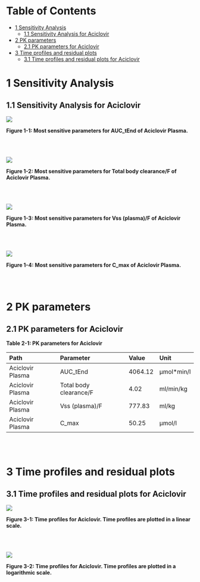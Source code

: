 

# Table of Contents

 * [1 Sensitivity Analysis ](#sensitivity-analysis)
   * [1.1 Sensitivity Analysis for Aciclovir ](#sensitivity-analysis-aciclovir)
 * [2 PK parameters ](#pk-parameters)
   * [2.1 PK parameters for Aciclovir ](#pk-parameters-aciclovir)
 * [3 Time profiles and residual plots ](#time-profiles)
   * [3.1 Time profiles and residual plots for Aciclovir ](#time-profiles-aciclovir)





# 1 Sensitivity Analysis <a id="sensitivity-analysis"></a>


## 1.1 Sensitivity Analysis for Aciclovir <a id="sensitivity-analysis-aciclovir"></a>


<a id="figure-1-1"></a>

![](Sensitivity/Aciclovir-1_sensitivity_AUC_tEnd.png)



**Figure 1-1: Most sensitive parameters for AUC_tEnd of Aciclovir Plasma.**


<br>
<br>


<a id="figure-1-2"></a>

![](Sensitivity/Aciclovir-2_sensitivity_CL.png)



**Figure 1-2: Most sensitive parameters for Total body clearance/F of Aciclovir Plasma.**


<br>
<br>


<a id="figure-1-3"></a>

![](Sensitivity/Aciclovir-3_sensitivity_Vss.png)



**Figure 1-3: Most sensitive parameters for Vss (plasma)/F of Aciclovir Plasma.**


<br>
<br>


<a id="figure-1-4"></a>

![](Sensitivity/Aciclovir-4_sensitivity_C_max.png)



**Figure 1-4: Most sensitive parameters for C_max of Aciclovir Plasma.**


<br>
<br>





# 2 PK parameters <a id="pk-parameters"></a>


## 2.1 PK parameters for Aciclovir <a id="pk-parameters-aciclovir"></a>


<a id="table-2-1"></a>

**Table 2-1: PK parameters for Aciclovir**


|Path             |Parameter              |Value   |Unit       |
|:----------------|:----------------------|:-------|:----------|
|Aciclovir Plasma |AUC_tEnd               |4064.12 |µmol*min/l |
|Aciclovir Plasma |Total body clearance/F |4.02    |ml/min/kg  |
|Aciclovir Plasma |Vss (plasma)/F         |777.83  |ml/kg      |
|Aciclovir Plasma |C_max                  |50.25   |µmol/l     |


<br>
<br>





# 3 Time profiles and residual plots <a id="time-profiles"></a>


## 3.1 Time profiles and residual plots for Aciclovir <a id="time-profiles-aciclovir"></a>


<a id="figure-3-1"></a>

![](TimeProfiles/Aciclovir-3_timeProfile_Concentration_total.png)



**Figure 3-1: Time profiles for Aciclovir. Time profiles are plotted in a linear scale.**


<br>
<br>


<a id="figure-3-2"></a>

![](TimeProfiles/Aciclovir-4_timeProfileLog_Concentration_total.png)



**Figure 3-2: Time profiles for Aciclovir. Time profiles are plotted in a logarithmic scale.**


<br>
<br>



